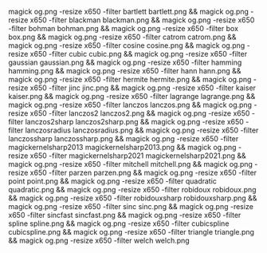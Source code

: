 magick og.png -resize x650 -filter bartlett bartlett.png && magick og.png -resize x650 -filter blackman blackman.png && magick og.png -resize x650 -filter bohman bohman.png && magick og.png -resize x650 -filter box box.png && magick og.png -resize x650 -filter catrom catrom.png && magick og.png -resize x650 -filter cosine cosine.png && magick og.png -resize x650 -filter cubic cubic.png && magick og.png -resize x650 -filter gaussian gaussian.png && magick og.png -resize x650 -filter hamming hamming.png && magick og.png -resize x650 -filter hann hann.png && magick og.png -resize x650 -filter hermite hermite.png && magick og.png -resize x650 -filter jinc jinc.png && magick og.png -resize x650 -filter kaiser kaiser.png && magick og.png -resize x650 -filter lagrange lagrange.png && magick og.png -resize x650 -filter lanczos lanczos.png && magick og.png -resize x650 -filter lanczos2 lanczos2.png && magick og.png -resize x650 -filter lanczos2sharp lanczos2sharp.png && magick og.png -resize x650 -filter lanczosradius lanczosradius.png && magick og.png -resize x650 -filter lanczossharp lanczossharp.png && magick og.png -resize x650 -filter magickernelsharp2013 magickernelsharp2013.png && magick og.png -resize x650 -filter magickernelsharp2021 magickernelsharp2021.png && magick og.png -resize x650 -filter mitchell mitchell.png && magick og.png -resize x650 -filter parzen parzen.png && magick og.png -resize x650 -filter point point.png && magick og.png -resize x650 -filter quadratic quadratic.png && magick og.png -resize x650 -filter robidoux robidoux.png && magick og.png -resize x650 -filter robidouxsharp robidouxsharp.png && magick og.png -resize x650 -filter sinc sinc.png && magick og.png -resize x650 -filter sincfast sincfast.png && magick og.png -resize x650 -filter spline spline.png && magick og.png -resize x650 -filter cubicspline cubicspline.png && magick og.png -resize x650 -filter triangle triangle.png && magick og.png -resize x650 -filter welch welch.png